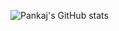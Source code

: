 ![Pankaj's GitHub stats](https://github-readme-stats.vercel.app/api?username=PankajGaikar&show_icons=true&theme=dark)
